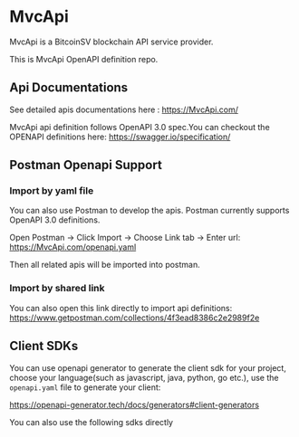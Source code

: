 # MvcApi

MvcApi is a BitcoinSV blockchain API service provider.

This is MvcApi OpenAPI definition repo.

## Api Documentations

See detailed apis documentations here : https://MvcApi.com/

MvcApi api definition follows OpenAPI 3.0 spec.You can checkout the OPENAPI definitions here: https://swagger.io/specification/

## Postman Openapi Support

### Import by yaml file

You can also use Postman to develop the apis. Postman currently supports OpenAPI 3.0 definitions.

Open Postman -> Click Import -> Choose Link tab -> Enter url: https://MvcApi.com/openapi.yaml

Then all related apis will be imported into postman.

### Import by shared link

You can also open this link directly to import api definitions: https://www.getpostman.com/collections/4f3ead8386c2e2989f2e

## Client SDKs

You can use openapi generator to generate the client sdk for your project, choose your language(such as javascript, java, python, go etc.), use the `openapi.yaml` file to generate your client:

https://openapi-generator.tech/docs/generators#client-generators

You can also use the following sdks directly



